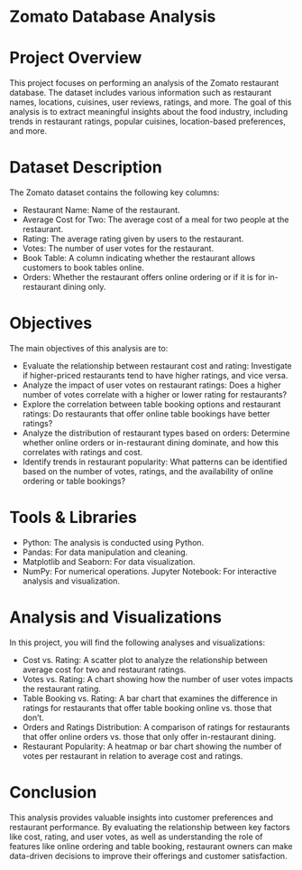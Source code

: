 # Zomato Database Analysis

# Project Overview

This project focuses on performing an analysis of the Zomato restaurant database. The dataset includes various information such as restaurant names, locations, cuisines, user reviews, ratings, and more. The goal of this analysis is to extract meaningful insights about the food industry, including trends in restaurant ratings, popular cuisines, location-based preferences, and more.

# Dataset Description

The Zomato dataset contains the following key columns:

- Restaurant Name: Name of the restaurant.
- Average Cost for Two: The average cost of a meal for two people at the restaurant.
- Rating: The average rating given by users to the restaurant.
- Votes: The number of user votes for the restaurant.
- Book Table: A column indicating whether the restaurant allows customers to book tables online.
- Orders: Whether the restaurant offers online ordering or if it is for in-restaurant dining only.

# Objectives

The main objectives of this analysis are to:

- Evaluate the relationship between restaurant cost and rating: Investigate if higher-priced restaurants tend to have higher ratings, and vice versa.
- Analyze the impact of user votes on restaurant ratings: Does a higher number of votes correlate with a higher or lower rating for restaurants?
- Explore the correlation between table booking options and restaurant ratings: Do restaurants that offer online table bookings have better ratings?
- Analyze the distribution of restaurant types based on orders: Determine whether online orders or in-restaurant dining dominate, and how this correlates with ratings and cost.
- Identify trends in restaurant popularity: What patterns can be identified based on the number of votes, ratings, and the availability of online ordering or table bookings?

# Tools & Libraries

- Python: The analysis is conducted using Python.
- Pandas: For data manipulation and cleaning.
- Matplotlib and Seaborn: For data visualization.
- NumPy: For numerical operations.
Jupyter Notebook: For interactive analysis and visualization.

# Analysis and Visualizations

In this project, you will find the following analyses and visualizations:

- Cost vs. Rating: A scatter plot to analyze the relationship between average cost for two and restaurant ratings.
- Votes vs. Rating: A chart showing how the number of user votes impacts the restaurant rating.
- Table Booking vs. Rating: A bar chart that examines the difference in ratings for restaurants that offer table booking online vs. those that don’t.
- Orders and Ratings Distribution: A comparison of ratings for restaurants that offer online orders vs. those that only offer in-restaurant dining.
- Restaurant Popularity: A heatmap or bar chart showing the number of votes per restaurant in relation to average cost and ratings.

# Conclusion

This analysis provides valuable insights into customer preferences and restaurant performance. By evaluating the relationship between key factors like cost, rating, and user votes, as well as understanding the role of features like online ordering and table booking, restaurant owners can make data-driven decisions to improve their offerings and customer satisfaction.


